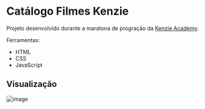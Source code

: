 # Catálogo Filmes Kenzie

Projeto desenvolvido durante a maratona de progração da [Kenzie Academy](https://kenzie.com.br/).

Ferramentas:
  - HTML
  - CSS
  - JavaScript

## Visualização

![image](https://user-images.githubusercontent.com/99931192/155041980-191d9b26-655a-457f-b9ed-7037ed452a13.png)
